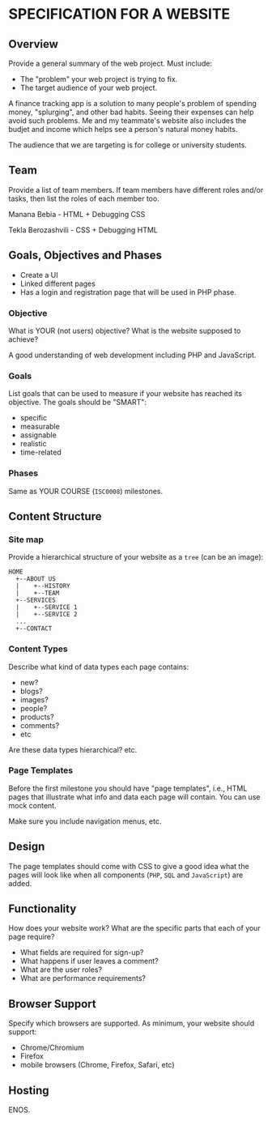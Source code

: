 # SPECIFICATION FOR A WEBSITE

## Overview

Provide a general summary of the web project. Must include:

* The "problem" your web project is trying to fix.
* The target audience of your web project.

A finance tracking app is a solution to many people's problem of spending money, "splurging", and other bad habits. Seeing their expenses can help avoid such problems. Me and my teammate's website also includes the budjet and income which helps see a person's natural money habits.

The audience that we are targeting is for college or university students. 

## Team

Provide a list of team members. If team members have different roles and/or tasks, then list the roles of each member too.

Manana Bebia - HTML + Debugging CSS

Tekla Berozashvili - CSS + Debugging HTML
 
## Goals, Objectives and Phases

- Create a UI 
- Linked different pages 
- Has a login and registration page that will be used in PHP phase. 

### Objective

What is YOUR (not users) objective? What is the website supposed to achieve?

A good understanding of web development including PHP and JavaScript. 

### Goals

List goals that can be used to measure if your website has reached its objective. The goals should be "SMART":

* specific
* measurable
* assignable
* realistic
* time-related

### Phases

Same as YOUR COURSE (`ISC0008`) milestones.

## Content Structure

### Site map

Provide a hierarchical structure of your website as a `tree` (can be an image):

```text
HOME
  +--ABOUT US
  |    +--HISTORY
  |    +--TEAM
  +--SERVICES
  |    +--SERVICE 1
  |    +--SERVICE 2
  ...
  +--CONTACT
```

### Content Types

Describe what kind of data types each page contains:

* new?
* blogs?
* images?
* people?
* products?
* comments?
* etc

Are these data types hierarchical? etc.

### Page Templates

Before the first milestone you should have "page templates", i.e., HTML pages that illustrate what info and data each page will contain. You can use mock content.

Make sure you include navigation menus, etc.

## Design

The page templates should come with CSS to give a good idea what the pages will look like when all components (`PHP`, `SQL` and `JavaScript`) are added.

## Functionality

How does your website work? What are the specific parts that each of your page require?

* What fields are required for sign-up?
* What happens if user leaves a comment?
* What are the user roles?
* What are performance requirements?

## Browser Support

Specify which browsers are supported. As minimum, your website should support:

* Chrome/Chromium
* Firefox
* mobile browsers (Chrome, Firefox, Safari, etc)

## Hosting

ENOS.
